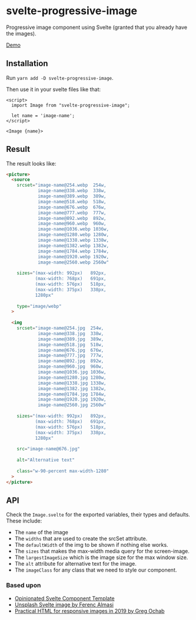 # svelte-progressive-image

Progressive image component using Svelte (granted that you already have the images).

[Demo](https://romdim.github.io/svelte-progressive-image/)

## Installation

Run `yarn add -D svelte-progressive-image`.

Then use it in your svelte files like that:

```svelte
<script>
  import Image from "svelte-progressive-image";

  let name = 'image-name';
</script>

<Image {name}>
```

## Result

The result looks like:

```html
<picture>
  <source 
    srcset="image-name@254.webp  254w,
            image-name@338.webp  338w,
            image-name@389.webp  389w,
            image-name@518.webp  518w,
            image-name@676.webp  676w,
            image-name@777.webp  777w,
            image-name@892.webp  892w,
            image-name@960.webp  960w,
            image-name@1036.webp 1036w,
            image-name@1280.webp 1280w,
            image-name@1338.webp 1338w,
            image-name@1382.webp 1382w,
            image-name@1784.webp 1784w,
            image-name@1920.webp 1920w,
            image-name@2560.webp 2560w"
            
    sizes="(max-width: 992px)   892px,
           (max-width: 768px)   691px,
           (max-width: 576px)   518px,
           (max-width: 375px)   338px,
           1280px"
           
    type="image/webp"
  >
  
  <img 
    srcset="image-name@254.jpg  254w,
            image-name@338.jpg  338w,
            image-name@389.jpg  389w,
            image-name@518.jpg  518w,
            image-name@676.jpg  676w,
            image-name@777.jpg  777w,
            image-name@892.jpg  892w,
            image-name@960.jpg  960w,
            image-name@1036.jpg 1036w,
            image-name@1280.jpg 1280w,
            image-name@1338.jpg 1338w,
            image-name@1382.jpg 1382w,
            image-name@1784.jpg 1784w,
            image-name@1920.jpg 1920w,
            image-name@2560.jpg 2560w"
            
    sizes="(max-width: 992px)   892px,
           (max-width: 768px)   691px,  
           (max-width: 576px)   518px,  
           (max-width: 375px)   338px,  
           1280px"                       
           
    src="image-name@676.jpg"
    
    alt="Alternative text"
    
    class="w-90-percent max-width-1280"
  >
</picture>
```

## API

Check the `Image.svelte` for the exported variables, their types and defaults.
These include:

- The `name` of the image
- The `widths` that are used to create the srcSet attribute.
- The `defaultWidth` of the img to be shown if nothing else works.
- The `sizes` that makes the max-width media query for the screen-image.
- The `largestImageSize` which is the image size for the max window size.
- The `alt` attribute for alternative text for the image.
- The `imageClass` for any class that we need to style our component.

### Based upon

- [Opinionated Svelte Component Template](https://github.com/romdim/svelte-component-template)
- [Unsplash Svelte image by Ferenc Almasi](https://unsplash.com/photos/fhAfLtHToCs)
- [Practical HTML for responsive images in 2019 by Greg Ochab](https://highlandsolutions.com/blog/practical-html-for-responsive-images)
